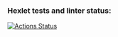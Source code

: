 ### Hexlet tests and linter status:
[![Actions Status](https://github.com/vivikkk/frontend-project-44/workflows/hexlet-check/badge.svg)](https://github.com/vivikkk/frontend-project-44/actions)